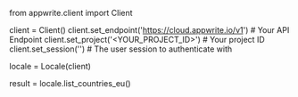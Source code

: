 from appwrite.client import Client

client = Client()
client.set_endpoint('https://cloud.appwrite.io/v1') # Your API Endpoint
client.set_project('&lt;YOUR_PROJECT_ID&gt;') # Your project ID
client.set_session('') # The user session to authenticate with

locale = Locale(client)

result = locale.list_countries_eu()
